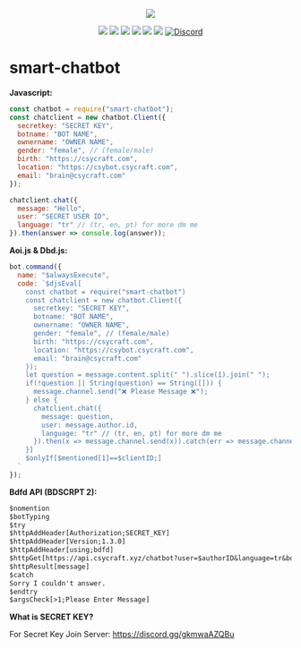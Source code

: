 <p align="center"><a href="https://nodei.co/npm/smart-chatbot"><img src="https://nodei.co/npm/smart-chatbot.png"></a></p>

<p align="center"><img src="https://img.shields.io/npm/v/smart-chatbot?style=for-the-badge"> <img src="https://img.shields.io/github/repo-size/CsYBot/smart-chatbot?style=for-the-badge"> <img src="https://img.shields.io/npm/l/smart-chatbot?style=for-the-badge"> <img src="https://img.shields.io/npm/dt/smart-chatbot?style=for-the-badge"> <img src="https://img.shields.io/github/contributors/CsYBot/smart-chatbot?style=for-the-badge"> <img src="https://img.shields.io/github/package-json/dependency-version/CsYBot/smart-chatbot/axios?style=for-the-badge"> <a href="https://discord.gg/gkmwaAZQBu" target="_blank"> <img alt="Discord" src="https://img.shields.io/badge/CsYBot%20Support-Click%20here-7289d9?style=for-the-badge&logo=discord"> </a></p>

# smart-chatbot
 
**Javascript:**
```js
const chatbot = require("smart-chatbot");
const chatclient = new chatbot.Client({ 
  secretkey: "SECRET KEY",
  botname: "BOT NAME",
  ownername: "OWNER NAME",
  gender: "female", // (female/male)
  birth: "https://csycraft.com",
  location: "https://csybot.csycraft.com",
  email: "brain@csycraft.com"
});

chatclient.chat({
  message: "Hello",
  user: "SECRET USER ID",
  language: "tr" // (tr, en, pt) for more dm me
}).then(answer => console.log(answer));
```

**Aoi.js & Dbd.js:**
```js
bot.command({
  name: "$alwaysExecute",
  code: `$djsEval[
    const chatbot = require("smart-chatbot")
    const chatclient = new chatbot.Client({ 
      secretkey: "SECRET KEY",
      botname: "BOT NAME",
      ownername: "OWNER NAME",
      gender: "female", // (female/male)
      birth: "https://csycraft.com",
      location: "https://csybot.csycraft.com",
      email: "brain@csycraft.com"
    });
    let question = message.content.split(" ").slice(1).join(" ");
    if(!question || String(question) == String([])) {
      message.channel.send("❌ Please Message ❌");
    } else {
      chatclient.chat({
        message: question,
        user: message.author.id,
        language: "tr" // (tr, en, pt) for more dm me
      }).then(x => message.channel.send(x)).catch(err => message.channel.send("ERR API Problem!"));
    }]
    $onlyIf[$mentioned[1]==$clientID;]
  `
});
```

**Bdfd API (BDSCRPT 2):**
```txt
$nomention
$botTyping
$try
$httpAddHeader[Authorization;SECRET_KEY]
$httpAddHeader[Version;1.3.0]
$httpAddHeader[using;bdfd]
$httpGet[https://api.csycraft.xyz/chatbot?user=$authorID&language=tr&botname=CsYBot&message=$replaceText[$replaceText[$replaceText[$replaceText[$replaceText[$replaceText[$message;ı;i];ö;o];ğ;g];ü;u];ç;c];ş;s]]
$httpResult[message]
$catch
Sorry I couldn't answer.
$endtry
$argsCheck[>1;Please Enter Message]
```

**What is SECRET KEY?**

For Secret Key Join Server: https://discord.gg/gkmwaAZQBu